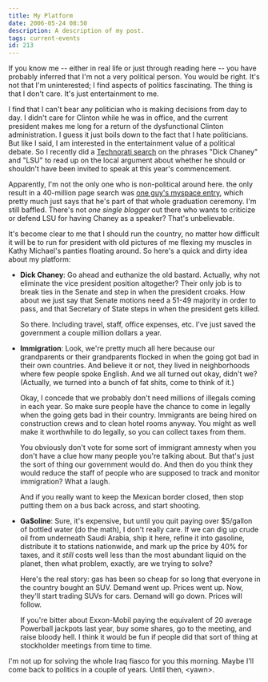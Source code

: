 ```yaml
---
title: My Platform
date: 2006-05-24 08:50
description: A description of my post.
tags: current-events
id: 213
---
```

If you know me -- either in real life or just through reading here -- you have probably inferred that I'm not a very political person.  You would be right.  It's not that I'm uninterested; I find aspects of politics fascinating.  The thing is that I don't care.  It's just entertainment to me.

I find that I can't bear any politician who is making decisions from day to day.  I didn't care for Clinton while he was in office, and the current president makes me long for a return of the dysfunctional Clinton administration.  I guess it just boils down to the fact that I hate politicians.
<span class="spanEndPreview">&nbsp;</span>
But like I said, I am interested in the entertainment value of a political debate.  So I recently did a <a href="http://www.technorati.com/search" target="_blank">Technorati search</a> on the phrases "Dick Chaney" and "LSU" to read up on the local argument about whether he should or shouldn't have been invited to speak at this year's commencement.

Apparently, I'm not the only one who is non-political around here.  the only result in a 40-million page search was <a href="http://blog.myspace.com/index.cfm?fuseaction=blog.view&friendID=20797959&blogID=123794326" target="_blank">one guy's myspace entry</a>, which pretty much just says that he's part of that whole graduation ceremony.  I'm still baffled.  There's not <i>one single blogger</i> out there who wants to criticize or defend LSU for having Chaney as a speaker?  That's unbelievable.

It's become clear to me that I should run the country, no matter how difficult it will be to run for president with old pictures of me flexing my muscles in Kathy Michael's panties floating around.  So here's a quick and dirty idea about my platform:

<ul><li><b>Dick Chaney</b>:  Go ahead and euthanize the old bastard.  Actually, why not eliminate the vice president position altogether?  Their only job is to break ties in the Senate and step in when the president croaks.  How about we just say that Senate motions need a 51-49 majority in order to pass, and that Secretary of State steps in when the president gets killed.

So there.  Including travel, staff, office expenses, etc. I've just saved the government a couple million dollars a year.</li>

<li><b>Immigration</b>:  Look, we're pretty much all here because our grandparents or their grandparents flocked in when the going got bad in their own countries.  And believe it or not, they lived in neighborhoods where few people spoke English.  And we all turned out okay, didn't we?  (Actually, we turned into a bunch of fat shits, come to think of it.)

Okay, I concede that we probably don't need millions of illegals coming in each year.  So make sure people have the chance to come in legally when the going gets bad in their country.  Immigrants are being hired on construction crews and to clean hotel rooms anyway.  You might as well make it worthwhile to do legally, so you can collect taxes from them.

You obviously don't vote for some sort of immigrant amnesty when you don't have a clue how many people you're talking about.  But that's just the sort of thing our government would do.  And then do you think they would reduce the staff of people who are supposed to track and monitor immigration?  What a laugh.

And if you really want to keep the Mexican border closed, then stop putting them on a bus back across, and start shooting.</li>

<li><b>Ga$oline</b>:  Sure, it's expensive, but until you quit paying over $5/gallon of bottled water (do the math), I don't really care.  If we can dig up crude oil from underneath Saudi Arabia, ship it here, refine it into gasoline, distribute it to stations nationwide, and mark up the price by 40% for taxes, and it <i>still</i> costs well less than the most abundant liquid on the planet, then what problem, exactly, are we trying to solve?

Here's the real story:  gas has been so cheap for so long that everyone in the country bought an SUV.  Demand went up.  Prices went up.  Now, they'll start trading SUVs for cars.  Demand will go down.  Prices will follow.

If you're bitter about Exxon-Mobil paying the equivalent of 20 average Powerball jackpots last year, buy some shares, go to the meeting, and raise bloody hell.  I think it would be fun if people did that sort of thing at stockholder meetings from time to time.</li></ul>

I'm not up for solving the whole Iraq fiasco for you this morning.  Maybe I'll come back to politics in a couple of years.  Until then, &lt;yawn&gt;.

